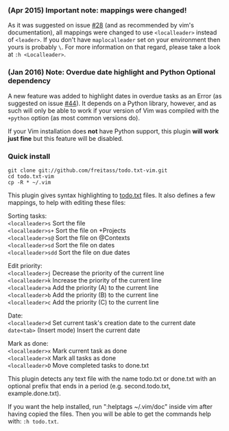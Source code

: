 ### (Apr 2015) Important note: mappings were changed!

As it was suggested on issue [#28](https://github.com/freitass/todo.txt-vim/issues/28) (and as recommended by vim's documentation), all mappings were changed to use `<localleader>` instead of `<leader>`. If you don't have `maplocalleader` set on your environment then yours is probably `\`. For more information on that regard, please take a look at `:h <Localleader>`.

### (Jan 2016) Note: Overdue date highlight and Python Optional dependency

A new feature was added to highlight dates in overdue tasks as an Error (as suggested on issue [#44](https://github.com/freitass/todo.txt-vim/issues/44)). It depends on a Python library, however, and as such will only be able to work if your version of Vim was compiled with the `+python` option (as most common versions do).

If your Vim installation does **not** have Python support, this plugin **will work just fine** but this feature will be disabled.

### Quick install

    git clone git://github.com/freitass/todo.txt-vim.git
    cd todo.txt-vim
    cp -R * ~/.vim


This plugin gives syntax highlighting to [todo.txt](http://todotxt.com/) files. It also defines a few mappings, to help with editing these files:

Sorting tasks:  
`<localleader>s`   Sort the file  
`<localleader>s+`  Sort the file on +Projects  
`<localleader>s@`  Sort the file on @Contexts  
`<localleader>sd`  Sort the file on dates  
`<localleader>sdd`  Sort the file on due dates  

Edit priority:  
`<localleader>j`   Decrease the priority of the current line  
`<localleader>k`   Increase the priority of the current line  
`<localleader>a`   Add the priority (A) to the current line  
`<localleader>b`   Add the priority (B) to the current line  
`<localleader>c`   Add the priority (C) to the current line  

Date:  
`<localleader>d`   Set current task's creation date to the current date  
`date<tab>`        (Insert mode) Insert the current date  

Mark as done:  
`<localleader>x`   Mark current task as done  
`<localleader>X`   Mark all tasks as done  
`<localleader>D`   Move completed tasks to done.txt  

This plugin detects any text file with the name todo.txt or done.txt with an optional prefix that ends in a period (e.g. second.todo.txt, example.done.txt).

If you want the help installed, run ":helptags ~/.vim/doc" inside vim after having copied the files.
Then you will be able to get the commands help with: `:h todo.txt`.
